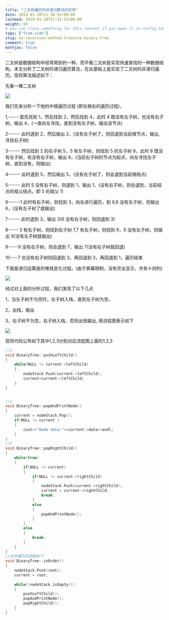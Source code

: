 ```yaml
---
title: "二叉树遍历的非递归算法的实现"
date: 2019-01-20T21:38:52+08:00
lastmod: 2019-01-28T21:41:52+08:00
weight: 50
# you can close something for this content if you open it in config.toml.
tags: ["from-csdn"]
slug: no-recursion-method-traverse-binary-tree
comment: true
mathjax: false
---
```


二叉树是数据结构中经常用到的一种，而平衡二叉树是实现快速查找的一种数据结构，本文分析了二叉树的递归遍历算法，在此基础上是实现了二叉树的非递归遍历。现将算法描述如下：

先看一棵二叉树

![](./binary_tree.jpg)


我们先来分析一下他的中根遍历过程 (即左根右的遍历过程)，

1,----- 首先找到 1，然后找到 2，然后找到 4，此时 4 既没有左子树，也没有右子树，输出 4，(一直向左寻找，直到没有左子树，输出该节点)

2------ 此时退到 2，然后输出 2，(没有左子树了，则回退到当前根节点，输出, 寻找右子树)

3------ 然后找到 2 的右子树 5，5 有左子树，则找到 5 的左子树 8，此时 8 既没有左子树，有没有右子树，输出 8，(当前右子树的节点为起点，向左寻找左子树，直到没有，则输出)

4------ 此时退到 5，然后输出 5，(没有左子树了，则会退到当前根结点)

5------ 此时 5 没有右子树，则退到 1，输出 1，(没有右子树，则会退到，当前结点的祖父结点。即 5 的祖父 1)

6------1 此时有右子树，则找到 3，向左进行遍历，到 6,6 没有左子树，则输出 6，(没有左子树了就输出)

7------ 此时退到 3，输出 3(6 没有右子树，则回退到 3)

8----- 3 有右子树，则找到右子树 7,7 有左子树，则找到 9，9 没有左子树，则输出 9(没有左子树就输出)

9-----9 没有右子树，则会退到 7，输出 7(没有右子树就回退)

10----7 也没有右子树则回退到 3，再回退到 3，再回退到 1，遍历结束

下面是递归运算是的堆栈变化过程。(由于屏幕限制，没有完全显示，共有十四列)

![](./binary_tree_visit_recuse.jpg)

经过对上面的分析过程，我们发现了以下几点

1，当左子树不为空时，左子树入栈，直到左子树为空。

2，出栈，输出

3，右子树不为空，右子树入栈，否则出栈输出, 用流程图表示如下

![](./binary_tree_not_recuse_flow_chat.jpg)

现将代码公布如下其中1,2,3分别对应流程图上面的1,2,3
```cpp
//1.
void BinaryTree::pushLeftChild()
{
    while(NULL != current->leftChild)
    {
        nodeStack.Push(current->leftChild);
        current=current->leftChild;
    }
}


//2.
void BinaryTree::popAndPrintNode()
{
    current = nodeStack.Pop();
    if(NULL != current )
    {
        cout<<"Node data:"<<current->data<<endl;
    }
}
//3
void BinaryTree::popRightChild()
{
    while(true)
    {
        if(NULL != current)
        {
            if(NULL != current->rightChild)
            {
                nodeStack.Push(current->rightChild);
                current = current->rightChild;
                break;
            }
            else
            {
                popAndPrintNode();
            }
        }
        else
        {
            break;
        }
    }
}
//中序遍历的函数如下
void BinaryTree::inOrder()
{
    nodeStack.Push(root);
    current = root;
 
    while(!nodeStack.isEmpty())
    {
        pushLeftChild();
        popAndPrintNode();
        popRightChild();
    }
}
```
